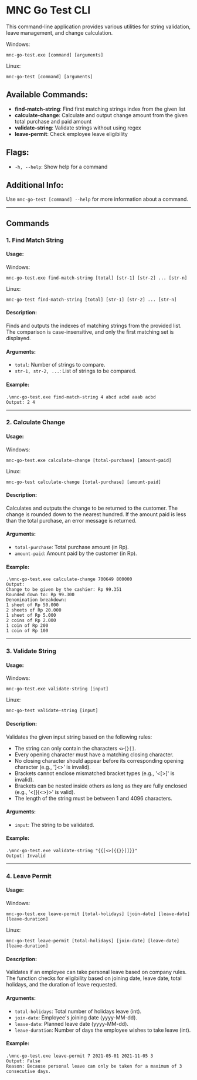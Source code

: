 # MNC Go Test CLI

This command-line application provides various utilities for string validation, leave management, and change calculation.

Windows:

```mnc-go-test.exe [command] [arguments]```

Linux:

```mnc-go-test [command] [arguments]```

## Available Commands:
- **find-match-string**: Find first matching strings index from the given list
- **calculate-change**: Calculate and output change amount from the given total purchase and paid amount
- **validate-string**: Validate strings without using regex
- **leave-permit**: Check employee leave eligibility

## Flags:
- `-h, --help`: Show help for a command

## Additional Info:
Use `mnc-go-test [command] --help` for more information about a command.

---

## Commands

### 1. Find Match String

#### Usage:
Windows:

```mnc-go-test.exe find-match-string [total] [str-1] [str-2] ... [str-n]```

Linux:

```mnc-go-test find-match-string [total] [str-1] [str-2] ... [str-n]```


#### Description:
Finds and outputs the indexes of matching strings from the provided list. The comparison is case-insensitive, and only the first matching set is displayed.

#### Arguments:
- `total`: Number of strings to compare.
- `str-1, str-2, ...`: List of strings to be compared.

#### Example:
```
.\mnc-go-test.exe find-match-string 4 abcd acbd aaab acbd 
Output: 2 4
```

---

### 2. Calculate Change

#### Usage:
Windows:

```mnc-go-test.exe calculate-change [total-purchase] [amount-paid]```

Linux:

```mnc-go-test calculate-change [total-purchase] [amount-paid]```


#### Description:
Calculates and outputs the change to be returned to the customer. The change is rounded down to the nearest hundred. If the amount paid is less than the total purchase, an error message is returned.

#### Arguments:
- `total-purchase`: Total purchase amount (in Rp).
- `amount-paid`: Amount paid by the customer (in Rp).

#### Example:
```
.\mnc-go-test.exe calculate-change 700649 800000
Output: 
Change to be given by the cashier: Rp 99.351 
Rounded down to: Rp 99.300 
Denomination breakdown: 
1 sheet of Rp 50.000 
2 sheets of Rp 20.000 
1 sheet of Rp 5.000 
2 coins of Rp 2.000 
1 coin of Rp 200 
1 coin of Rp 100
```

---

### 3. Validate String

#### Usage:
Windows:

```mnc-go-test.exe validate-string [input]```

Linux:

```mnc-go-test validate-string [input]```


#### Description:
Validates the given input string based on the following rules:
- The string can only contain the characters `<>{}[]`.
- Every opening character must have a matching closing character.
- No closing character should appear before its corresponding opening character (e.g., ']<>' is invalid).
- Brackets cannot enclose mismatched bracket types (e.g., '<[>]' is invalid).
- Brackets can be nested inside others as long as they are fully enclosed (e.g., '<[]{<>}>' is valid).
- The length of the string must be between 1 and 4096 characters.

#### Arguments:
- `input`: The string to be validated.

#### Example:
```
.\mnc-go-test.exe validate-string "{{[<>[{{}}]]}}"
Output: Invalid
```

---

### 4. Leave Permit

#### Usage:

Windows:

```mnc-go-test.exe leave-permit [total-holidays] [join-date] [leave-date] [leave-duration]```

Linux:

```mnc-go-test leave-permit [total-holidays] [join-date] [leave-date] [leave-duration]```


#### Description:
Validates if an employee can take personal leave based on company rules. The function checks for eligibility based on joining date, leave date, total holidays, and the duration of leave requested.

#### Arguments:
- `total-holidays`: Total number of holidays leave (int).
- `join-date`: Employee's joining date (yyyy-MM-dd).
- `leave-date`: Planned leave date (yyyy-MM-dd).
- `leave-duration`: Number of days the employee wishes to take leave (int).

#### Example:
```
.\mnc-go-test.exe leave-permit 7 2021-05-01 2021-11-05 3
Output: False 
Reason: Because personal leave can only be taken for a maximum of 3 consecutive days.
```